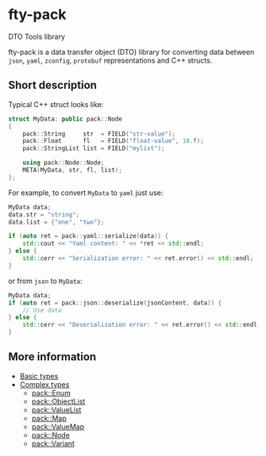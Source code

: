 # fty-pack

DTO Tools library

fty-pack is a data transfer object (DTO) library for converting data between `json`, `yaml`, `zconfig`, `protobuf` representations and C++ structs.

##  Short description
Typical C++ struct looks like:

```cpp
struct MyData: public pack::Node
{
    pack::String     str  = FIELD("str-value");
    pack::Float      fl   = FIELD("float-value", 10.f);
    pack::StringList list = FIELD("mylist");

    using pack::Node::Node;
    META(MyData, str, fl, list);
};
```
For example, to convert `MyData` to `yaml` just use:

```cpp
MyData data;
data.str = "string";
data.list = {"one", "two"};

if (auto ret = pack::yaml::serialize(data)) {
    std::cout << "Yaml content: " << *ret << std::endl;
} else {
    std::cerr << "Serialization error: " << ret.error() << std::endl;
}
```
or from `json` to `MyData`:
```cpp
MyData data;
if (auto ret = pack::json::deserialize(jsonContent, data)) {
    // Use data
} else {
    std::cerr << "Deserialization error: " << ret.error() << std::endl;
}
```

## More information
* [Basic types](./doc/Basic-types)
* [Complex types](./doc/Complex-types)
  * [pack::Enum](./doc/Enum-type)  
  * [pack::ObjectList](./doc/ObjectList-type)  
  * [pack::ValueList](./doc/ValueList-type)
  * [pack::Map](./doc/Map-type)
  * [pack::ValueMap](./doc/ValueMap-type)
  * [pack::Node](./doc/Node)
  * [pack::Variant](./doc/Variant)